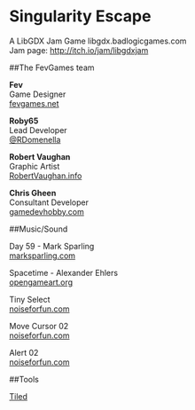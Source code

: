 # Singularity Escape

A LibGDX Jam Game
libgdx.badlogicgames.com  
Jam page: http://itch.io/jam/libgdxjam

##The FevGames team

**Fev**  
Game Designer  
[fevgames.net](http://fevgames.net)

**Roby65**  
Lead Developer  
[@RDomenella](https://twitter.com/RDomenella)

**Robert Vaughan**  
Graphic Artist  
[RobertVaughan.info](http://robertvaughan.info/)

**Chris Gheen**  
Consultant Developer  
[gamedevhobby.com](http://www.gamedevhobby.com/)

##Music/Sound

Day 59 - Mark Sparling  
[marksparling.com](http://marksparling.com/)

Spacetime - Alexander Ehlers  
[opengameart.org](http://opengameart.org/)

Tiny Select  
[noiseforfun.com](http://www.noiseforfun.com/)

Move Cursor 02  
[noiseforfun.com](http://www.noiseforfun.com/)

Alert 02  
[noiseforfun.com](http://www.noiseforfun.com/)

##Tools

[Tiled](http://www.mapeditor.org/)
